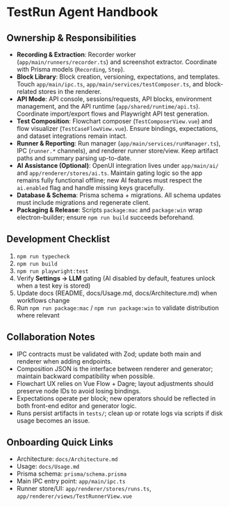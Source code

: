 # TestRun Agent Handbook

## Ownership & Responsibilities
- **Recording & Extraction**: Recorder worker (`app/main/runners/recorder.ts`) and screenshot extractor. Coordinate with Prisma models (`Recording`, `Step`).
- **Block Library**: Block creation, versioning, expectations, and templates. Touch `app/main/ipc.ts`, `app/main/services/testComposer.ts`, and block-related stores in the renderer.
- **API Mode**: API console, sessions/requests, API blocks, environment management, and the API runtime (`app/shared/runtime/api.ts`). Coordinate import/export flows and Playwright API test generation.
- **Test Composition**: Flowchart composer (`TestComposerView.vue`) and flow visualizer (`TestCaseFlowView.vue`). Ensure bindings, expectations, and dataset integrations remain intact.
- **Runner & Reporting**: Run manager (`app/main/services/runManager.ts`), IPC (`runner.*` channels), and renderer runner store/view. Keep artifact paths and summary parsing up-to-date.
- **AI Assistance (Optional)**: OpenUI integration lives under `app/main/ai/` and `app/renderer/stores/ai.ts`. Maintain gating logic so the app remains fully functional offline; new AI features must respect the `ai.enabled` flag and handle missing keys gracefully.
- **Database & Schema**: Prisma schema + migrations. All schema updates must include migrations and regenerate client.
- **Packaging & Release**: Scripts `package:mac` and `package:win` wrap electron-builder; ensure `npm run build` succeeds beforehand.

## Development Checklist
1. `npm run typecheck`
2. `npm run build`
3. `npm run playwright:test`
4. Verify **Settings → LLM** gating (AI disabled by default, features unlock when a test key is stored)
5. Update docs (README, docs/Usage.md, docs/Architecture.md) when workflows change
6. Run `npm run package:mac` / `npm run package:win` to validate distribution where relevant

## Collaboration Notes
- IPC contracts must be validated with Zod; update both main and renderer when adding endpoints.
- Composition JSON is the interface between renderer and generator; maintain backward compatibility when possible.
- Flowchart UX relies on Vue Flow + Dagre; layout adjustments should preserve node IDs to avoid losing bindings.
- Expectations operate per block; new operators should be reflected in both front-end editor and generator logic.
- Runs persist artifacts in `tests/`; clean up or rotate logs via scripts if disk usage becomes an issue.

## Onboarding Quick Links
- Architecture: `docs/Architecture.md`
- Usage: `docs/Usage.md`
- Prisma schema: `prisma/schema.prisma`
- Main IPC entry point: `app/main/ipc.ts`
- Runner store/UI: `app/renderer/stores/runs.ts`, `app/renderer/views/TestRunnerView.vue`
